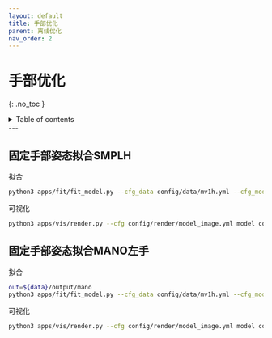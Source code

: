 ```yaml
---
layout: default
title: 手部优化
parent: 离线优化
nav_order: 2
---
```


# 手部优化
{: .no_toc }

<details close markdown="block">
  <summary>
    Table of contents
  </summary>
  {: .text-delta }
1. TOC
{:toc}
</details>
---

## 固定手部姿态拟合SMPLH

拟合

```bash
python3 apps/fit/fit_model.py --cfg_data config/data/mv1h.yml --cfg_model config/model/smplh_male_full.yml --cfg_exp config/multistage/fixhand.yml --out ${out} --opt_data k2d ${data}/annots camera ${data}
```

可视化

```bash
python3 apps/vis/render.py --cfg config/render/model_image.yml model config/model/smplh_male_full.yml images ${data} camera ${data} result ${out}/smpl out ${out}/mesh
```

## 固定手部姿态拟合MANO左手

拟合
```bash
out=${data}/output/mano
python3 apps/fit/fit_model.py --cfg_data config/data/mv1h.yml --cfg_model config/model/mano.yml --cfg_exp config/multistage/fixmano.yml --out ${out} --opt_data k2d ${data}/annots camera ${data}
```

可视化
```bash
python3 apps/vis/render.py --cfg config/render/model_image.yml model config/model/mano.yml images ${data} camera ${data} result ${out}/smpl out ${out}/mesh input_args.image_args.scale 0.25
```

